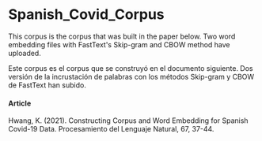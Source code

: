 # Spanish_Covid_Corpus

This corpus is the corpus that was built in the paper below. Two word embedding files with FastText's Skip-gram and CBOW method have uploaded. 

Este corpus es el corpus que se construyó en el documento siguiente. Dos versión de la incrustación de palabras con los métodos Skip-gram y CBOW de FastText han subido. 


#### Article
Hwang, K. (2021). Constructing Corpus and Word Embedding for Spanish Covid-19 Data. Procesamiento del Lenguaje Natural, 67, 37-44.
